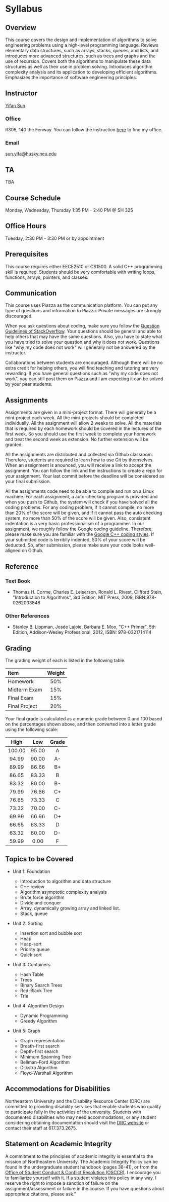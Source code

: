 # Syllabus

## Overview

This course covers the design and implementation of algorithms to solve
engineering problems using a high-level programming language. Reviews
elementary data structures, such as arrays, stacks, queues, and lists, and
introduces more advanced structures, such as trees and graphs and the use of
recursion. Covers both the algorithms to manipulate these data structures as
well as their use in problem solving. Introduces algorithm complexity analysis
and its application to developing efficient algorithms. Emphasizes the
importance of software engineering principles.

## Instructor

[Yifan Sun](https://syifan.github.io)

### Office

R306, 140 the Fenway. You can follow the instruction [here](https://syifan.github.io/contact.html) to find my office.

### Email

sun.yifa@husky.neu.edu

## TA

TBA

## Course Schedule

Monday, Wednesday, Thursday 1:35 PM - 2:40 PM @ SH 325

## Office Hours

Tuesday, 2:30 PM - 3:30 PM or by appointment

## Prerequisites

This course requires either EECE2510 or CS1500. A solid C++ programming skill
is required. Students should be very comfortable with writing loops, functions,
arrays, pointers, and classes.

## Communication

This course uses Piazza as the communication platform. You can put any type of
questions and information to Piazza. Private messages are strongly discouraged.

When you ask questions about coding, make sure you follow the [Question
Guidelines of StackOverflow](https://stackoverflow.com/help/how-to-ask). Your
questions should be general and able to help others that may have the same
questions. Also, you have to state what you have tried to solve your question
and why it does not work. Questions like "why my code does not work" will
generally not be answered by the instructor.

Collaborations between students are encouraged. Although there will be no extra
credit for helping others, you will find teaching and tutoring are very
rewarding. If you have general questions such as "why my code does not work",
you can still post them on Piazza and I am expecting it can be solved by your
peer students.

## Assignments

Assignments are given in a mini-project format. There will generally be a
mini-project each week. All the mini-projects should be completed individually.
All the assignment will allow 2 weeks to solve. All the materials that is
required by each homework should be covered in the lectures of the first week.
So you should use the first week to complete your homework and treat the second
week as extension. No further extension will be granted.

All the assignments are distributed and collected via Github classroom.
Therefore, students are required to learn how to use Git by themselves. When an
assignment is anounced, you will receive a link to accept the assignment. You
can follow the link and the instructions to create a repo for your assignment.
Your last commit before the deadline will be considered as your final
submission.

All the assignments code need to be able to compile and run on a Linux machine.
For each assignment, a auto-checking program is provided and when you push to
Github, the system will check if you have solved all the coding problems. For
any coding problem, if it cannot compile, no more than 20% of the score will be
given, and if it cannot pass the auto checking system, no more than 50% of the
score will be given. Also, consistent indentation is a very basic
professionalism of a programmer. In our assignment, we roughly follow the
Google coding guideline. Therefore, please make sure you are familiar with the
[Google C++ coding styles](https://google.github.io/styleguide/cppguide.html).
If your submitted code is terriblly indented, 50% of your score will be
deducted. So, after submission, please make sure your code looks well-aligned
on Github.

## Reference

### Text Book

* Thomas H. Corme,‎ Charles E. Leiserson,‎ Ronald L. Rivest,‎ Clifford Stein,
  "Introduction to Algorithms", 3rd Edition, MIT Press, 2009,
  ISBN:978-0262033848

### Other References

* Stanley B. Lippman, Josée Lajoie, Barbara E. Moo, "C++ Primer", 5th Edition,
  Addison-Wesley Professional, 2012, ISBN: 978-0321714114

## Grading

The grading weight of each is listed in the following table.

| Item          | Weight |
| :------------ | :----: |
| Homework      | 50%    |
| Midterm Exam  | 15%    |
| Final Exam    | 15%    |
| Final Project | 20%    |

Your final grade is calculated as a numeric grade between 0 and 100 based on the percentages shown
above, and then converted into a letter grade using the following scale:

| High   | Low   | Grade |
| :----: | :---: | :---: |
| 100.00 | 95.00 | A     |
| 94.99  | 90.00 | A-    |
| 89.99  | 86.66 | B+    |
| 86.65  | 83.33 | B     |
| 83.32  | 80.00 | B-    |
| 79.99  | 76.66 | C+    |
| 76.65  | 73.33 | C     |
| 73.32  | 70.00 | C-    |
| 69.99  | 66.66 | D+    |
| 66.65  | 63.33 | D     |
| 63.32  | 60.00 | D-    |
| 59.99  | 0.00  | F     |

## Topics to be Covered

* Unit 1: Foundation

  * Introduction to algorithm and data structure
  * C++ review
  * Algorithm asymptotic complexity analysis
  * Brute force algorithm
  * Divide and conquer
  * Array, dynamically growing array and linked list.
  * Stack, queue

* Unit 2: Sorting
  * Insertion sort and bubble sort
  * Heap
  * Heap-sort
  * Priority queue
  * Quick sort

* Unit 3: Containers
  * Hash Table
  * Trees
  * Binary Search Trees
  * Red-Black Tree
  * Trie

* Unit 4: Algorithm Design
  * Dynamic Programming
  * Greedy Algorithm

* Unit 5: Graph
  * Graph representation
  * Breath-first search
  * Depth-first search
  * Minimum Spanning Tree
  * Bellman-Ford Algorithm
  * Dijkstra Algorithm
  * Floyd-Warshall Algorithm

<!-- ## Schedule (Tentative)

| Week  | Monday                         | Wednesday                           | Thursday                              |
| :---: | :----------------------------: | :---------------------------------: | :-----------------------------------: |
| 1/8   | Unit 1 (Introduction)          | Unit 1 (C++ Review)                 | Unit 1 (Array, Linked List)           |
| 1/15  | MLK Day                        | Unit 1 (Insersion Sort, Complexity) | Unit 2 (Divide & Conquer, Merge Sort) |
| 1/22  | Unit 2 (Heap)                  | Unit 2 (Heap2)                      | Unit 2 (Heap Sort & Priority Queue)   |
| 1/29  | Unit 2 (Quick Sort)            | Unit 3 (Hash functions)             | Unit 3 (HashTable)                    |
| 2/5   | Unit 3 (Hash Table 2)          | Unit 3 (Tree, Binary Search Tree)   | Unit 3 (Binary Search Tree 2)         |
| 2/12  | Red Black Tree                 | Red Black Tree                      | Trie                                  |
| 2/19  | Presidents' Day                | Unit 4 (Dynamic Programming)        | Unit 4 (Dynamic Programming)          |
| 2/26  | Unit 4 (Dynamic Programming)   | Review for midterm                  | Midterm Exam                          |
| 3/5   | Spring Break                   | Spring Break                        | Spring Break                          |
| 3/12  | Unit 4 (Greedy Algorithm)      | Unit 4 (Greedy Algorithm)           | Unit 4 (Greedy Algorithm)             |
| 3/19  | Unit 5 (Graph Representation)  | Unit 5 (BFS, DFS)                   | Unit 5 (BFS DFS)                      |
| 3/26  | Unit 5 (Minimum Spanning Tree) | Unit 5 (Minimum Spanning Tree)      | Unit 5 (Bellman-Ford Algorithm)       |
| 4/2   | Unit 5 (Dijkstra Algorithm)    | Unit 5 (Floyd-Warshall Algorithm)   | Backup Lecture                        |
| 4/9   | Backup Lecture                 | Backup Lecture                      | Review for Final                      |
| 4/16  | Patriots's Day                 | Final Exam                          | No Class                              | -->

## Accommodations for Disabilities

Northeastern University and the Disability Resource Center (DRC) are committed
to providing disability services that enable students who qualify to
participate fully in the activities of the university. Students with documented
disabilities who may need accommodations, or any student considering obtaining
documentation should visit the [DRC website](www.northeastern.edu/drc) or
contact their staff at 617.373.2675.

## Statement on Academic Integrity

A commitment to the principles of academic integrity is essential to the
mission of Northeastern University. The Academic Integrity Policy can be found
in the undergraduate student handbook (pages 38-41), or from the [Office of
Student Conduct & Conflict Resolution
(OSCCR)](http://www.northeastern.edu/osccr/academic-integrity-policy/). I
encourage you to familiarize yourself with it. If a student violates this
policy in any way, I reserve the right to impose a sanction of failure on the
assignment/assessment or failure in the course. If you have questions about
appropriate citations, please ask.”